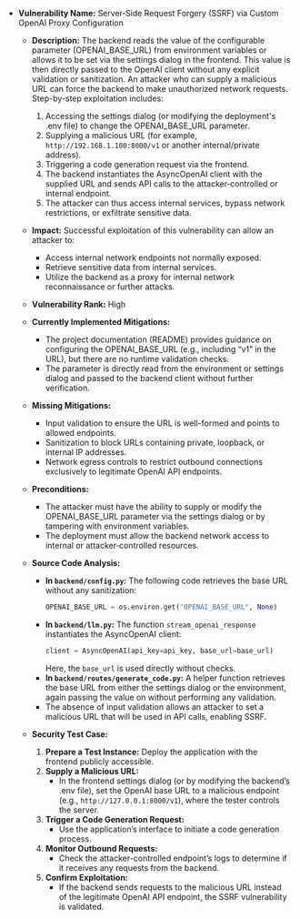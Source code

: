 - **Vulnerability Name:** Server‑Side Request Forgery (SSRF) via Custom OpenAI Proxy Configuration

  - **Description:**
    The backend reads the value of the configurable parameter (OPENAI_BASE_URL) from environment variables or allows it to be set via the settings dialog in the frontend. This value is then directly passed to the OpenAI client without any explicit validation or sanitization. An attacker who can supply a malicious URL can force the backend to make unauthorized network requests. Step-by-step exploitation includes:
    1. Accessing the settings dialog (or modifying the deployment's .env file) to change the OPENAI_BASE_URL parameter.
    2. Supplying a malicious URL (for example, `http://192.168.1.100:8000/v1` or another internal/private address).
    3. Triggering a code generation request via the frontend.
    4. The backend instantiates the AsyncOpenAI client with the supplied URL and sends API calls to the attacker‑controlled or internal endpoint.
    5. The attacker can thus access internal services, bypass network restrictions, or exfiltrate sensitive data.

  - **Impact:**
    Successful exploitation of this vulnerability can allow an attacker to:
    - Access internal network endpoints not normally exposed.
    - Retrieve sensitive data from internal services.
    - Utilize the backend as a proxy for internal network reconnaissance or further attacks.

  - **Vulnerability Rank:** High

  - **Currently Implemented Mitigations:**
    - The project documentation (README) provides guidance on configuring the OPENAI_BASE_URL (e.g., including “v1” in the URL), but there are no runtime validation checks.
    - The parameter is directly read from the environment or settings dialog and passed to the backend client without further verification.

  - **Missing Mitigations:**
    - Input validation to ensure the URL is well-formed and points to allowed endpoints.
    - Sanitization to block URLs containing private, loopback, or internal IP addresses.
    - Network egress controls to restrict outbound connections exclusively to legitimate OpenAI API endpoints.

  - **Preconditions:**
    - The attacker must have the ability to supply or modify the OPENAI_BASE_URL parameter via the settings dialog or by tampering with environment variables.
    - The deployment must allow the backend network access to internal or attacker‑controlled resources.

  - **Source Code Analysis:**
    - **In `backend/config.py`:**
      The following code retrieves the base URL without any sanitization:
      ```python
      OPENAI_BASE_URL = os.environ.get("OPENAI_BASE_URL", None)
      ```
    - **In `backend/llm.py`:**
      The function `stream_openai_response` instantiates the AsyncOpenAI client:
      ```python
      client = AsyncOpenAI(api_key=api_key, base_url=base_url)
      ```
      Here, the `base_url` is used directly without checks.
    - **In `backend/routes/generate_code.py`:**
      A helper function retrieves the base URL from either the settings dialog or the environment, again passing the value on without performing any validation.
    - The absence of input validation allows an attacker to set a malicious URL that will be used in API calls, enabling SSRF.

  - **Security Test Case:**
    1. **Prepare a Test Instance:** Deploy the application with the frontend publicly accessible.
    2. **Supply a Malicious URL:**
       - In the frontend settings dialog (or by modifying the backend’s .env file), set the OpenAI base URL to a malicious endpoint (e.g., `http://127.0.0.1:8000/v1`), where the tester controls the server.
    3. **Trigger a Code Generation Request:**
       - Use the application’s interface to initiate a code generation process.
    4. **Monitor Outbound Requests:**
       - Check the attacker-controlled endpoint’s logs to determine if it receives any requests from the backend.
    5. **Confirm Exploitation:**
       - If the backend sends requests to the malicious URL instead of the legitimate OpenAI API endpoint, the SSRF vulnerability is validated.
